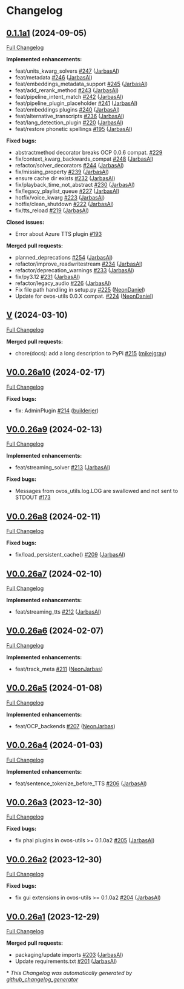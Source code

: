 # Changelog

## [0.1.1a1](https://github.com/OpenVoiceOS/ovos-plugin-manager/tree/0.1.1a1) (2024-09-05)

[Full Changelog](https://github.com/OpenVoiceOS/ovos-plugin-manager/compare/V...0.1.1a1)

**Implemented enhancements:**

- feat/units\_kwarg\_solvers [\#247](https://github.com/OpenVoiceOS/ovos-plugin-manager/pull/247) ([JarbasAl](https://github.com/JarbasAl))
- feat/metadata [\#246](https://github.com/OpenVoiceOS/ovos-plugin-manager/pull/246) ([JarbasAl](https://github.com/JarbasAl))
- feat/embeddings\_metadata\_support [\#245](https://github.com/OpenVoiceOS/ovos-plugin-manager/pull/245) ([JarbasAl](https://github.com/JarbasAl))
- feat/add\_rerank\_method [\#243](https://github.com/OpenVoiceOS/ovos-plugin-manager/pull/243) ([JarbasAl](https://github.com/JarbasAl))
- feat/pipeline\_intent\_match [\#242](https://github.com/OpenVoiceOS/ovos-plugin-manager/pull/242) ([JarbasAl](https://github.com/JarbasAl))
- feat/pipeline\_plugin\_placeholder [\#241](https://github.com/OpenVoiceOS/ovos-plugin-manager/pull/241) ([JarbasAl](https://github.com/JarbasAl))
- feat/embeddings plugins [\#240](https://github.com/OpenVoiceOS/ovos-plugin-manager/pull/240) ([JarbasAl](https://github.com/JarbasAl))
- feat/alternative\_transcripts [\#236](https://github.com/OpenVoiceOS/ovos-plugin-manager/pull/236) ([JarbasAl](https://github.com/JarbasAl))
- feat/lang\_detection\_plugin [\#220](https://github.com/OpenVoiceOS/ovos-plugin-manager/pull/220) ([JarbasAl](https://github.com/JarbasAl))
- feat/restore phonetic spellings [\#195](https://github.com/OpenVoiceOS/ovos-plugin-manager/pull/195) ([JarbasAl](https://github.com/JarbasAl))

**Fixed bugs:**

- abstractmethod decorator breaks OCP 0.0.6 compat. [\#229](https://github.com/OpenVoiceOS/ovos-plugin-manager/issues/229)
- fix/context\_kwarg\_backwards\_compat [\#248](https://github.com/OpenVoiceOS/ovos-plugin-manager/pull/248) ([JarbasAl](https://github.com/JarbasAl))
- refactor/solver\_decorators [\#244](https://github.com/OpenVoiceOS/ovos-plugin-manager/pull/244) ([JarbasAl](https://github.com/JarbasAl))
- fix/missing\_property [\#239](https://github.com/OpenVoiceOS/ovos-plugin-manager/pull/239) ([JarbasAl](https://github.com/JarbasAl))
- ensure cache dir exists [\#232](https://github.com/OpenVoiceOS/ovos-plugin-manager/pull/232) ([JarbasAl](https://github.com/JarbasAl))
- fix/playback\_time\_not\_abstract [\#230](https://github.com/OpenVoiceOS/ovos-plugin-manager/pull/230) ([JarbasAl](https://github.com/JarbasAl))
- fix/legacy\_playlist\_queue [\#227](https://github.com/OpenVoiceOS/ovos-plugin-manager/pull/227) ([JarbasAl](https://github.com/JarbasAl))
- hotfix/voice\_kwarg [\#223](https://github.com/OpenVoiceOS/ovos-plugin-manager/pull/223) ([JarbasAl](https://github.com/JarbasAl))
- hotfix/clean\_shutdown [\#222](https://github.com/OpenVoiceOS/ovos-plugin-manager/pull/222) ([JarbasAl](https://github.com/JarbasAl))
- fix/tts\_reload [\#219](https://github.com/OpenVoiceOS/ovos-plugin-manager/pull/219) ([JarbasAl](https://github.com/JarbasAl))

**Closed issues:**

- Error about Azure TTS plugin [\#193](https://github.com/OpenVoiceOS/ovos-plugin-manager/issues/193)

**Merged pull requests:**

- planned\_deprecations [\#254](https://github.com/OpenVoiceOS/ovos-plugin-manager/pull/254) ([JarbasAl](https://github.com/JarbasAl))
- refactor/improve\_readwritestream [\#234](https://github.com/OpenVoiceOS/ovos-plugin-manager/pull/234) ([JarbasAl](https://github.com/JarbasAl))
- refactor/deprecation\_warnings [\#233](https://github.com/OpenVoiceOS/ovos-plugin-manager/pull/233) ([JarbasAl](https://github.com/JarbasAl))
- fix/py3.12 [\#231](https://github.com/OpenVoiceOS/ovos-plugin-manager/pull/231) ([JarbasAl](https://github.com/JarbasAl))
- refactor/legacy\_audio [\#226](https://github.com/OpenVoiceOS/ovos-plugin-manager/pull/226) ([JarbasAl](https://github.com/JarbasAl))
- Fix file path handling in setup.py [\#225](https://github.com/OpenVoiceOS/ovos-plugin-manager/pull/225) ([NeonDaniel](https://github.com/NeonDaniel))
- Update for ovos-utils 0.0.X compat. [\#224](https://github.com/OpenVoiceOS/ovos-plugin-manager/pull/224) ([NeonDaniel](https://github.com/NeonDaniel))

## [V](https://github.com/OpenVoiceOS/ovos-plugin-manager/tree/V) (2024-03-10)

[Full Changelog](https://github.com/OpenVoiceOS/ovos-plugin-manager/compare/V0.0.26a10...V)

**Merged pull requests:**

- chore\(docs\): add a long description to PyPi [\#215](https://github.com/OpenVoiceOS/ovos-plugin-manager/pull/215) ([mikejgray](https://github.com/mikejgray))

## [V0.0.26a10](https://github.com/OpenVoiceOS/ovos-plugin-manager/tree/V0.0.26a10) (2024-02-17)

[Full Changelog](https://github.com/OpenVoiceOS/ovos-plugin-manager/compare/V0.0.26a9...V0.0.26a10)

**Fixed bugs:**

- fix: AdminPlugin [\#214](https://github.com/OpenVoiceOS/ovos-plugin-manager/pull/214) ([builderjer](https://github.com/builderjer))

## [V0.0.26a9](https://github.com/OpenVoiceOS/ovos-plugin-manager/tree/V0.0.26a9) (2024-02-13)

[Full Changelog](https://github.com/OpenVoiceOS/ovos-plugin-manager/compare/V0.0.26a8...V0.0.26a9)

**Implemented enhancements:**

- feat/streaming\_solver [\#213](https://github.com/OpenVoiceOS/ovos-plugin-manager/pull/213) ([JarbasAl](https://github.com/JarbasAl))

**Fixed bugs:**

- Messages from ovos\_utils.log.LOG are swallowed and not sent to STDOUT [\#173](https://github.com/OpenVoiceOS/ovos-plugin-manager/issues/173)

## [V0.0.26a8](https://github.com/OpenVoiceOS/ovos-plugin-manager/tree/V0.0.26a8) (2024-02-11)

[Full Changelog](https://github.com/OpenVoiceOS/ovos-plugin-manager/compare/V0.0.26a7...V0.0.26a8)

**Fixed bugs:**

- fix/load\_persistent\_cache\(\) [\#209](https://github.com/OpenVoiceOS/ovos-plugin-manager/pull/209) ([JarbasAl](https://github.com/JarbasAl))

## [V0.0.26a7](https://github.com/OpenVoiceOS/ovos-plugin-manager/tree/V0.0.26a7) (2024-02-10)

[Full Changelog](https://github.com/OpenVoiceOS/ovos-plugin-manager/compare/V0.0.26a6...V0.0.26a7)

**Implemented enhancements:**

- feat/streaming\_tts [\#212](https://github.com/OpenVoiceOS/ovos-plugin-manager/pull/212) ([JarbasAl](https://github.com/JarbasAl))

## [V0.0.26a6](https://github.com/OpenVoiceOS/ovos-plugin-manager/tree/V0.0.26a6) (2024-02-07)

[Full Changelog](https://github.com/OpenVoiceOS/ovos-plugin-manager/compare/V0.0.26a5...V0.0.26a6)

**Implemented enhancements:**

- feat/track\_meta [\#211](https://github.com/OpenVoiceOS/ovos-plugin-manager/pull/211) ([NeonJarbas](https://github.com/NeonJarbas))

## [V0.0.26a5](https://github.com/OpenVoiceOS/ovos-plugin-manager/tree/V0.0.26a5) (2024-01-08)

[Full Changelog](https://github.com/OpenVoiceOS/ovos-plugin-manager/compare/V0.0.26a4...V0.0.26a5)

**Implemented enhancements:**

- feat/OCP\_backends [\#207](https://github.com/OpenVoiceOS/ovos-plugin-manager/pull/207) ([NeonJarbas](https://github.com/NeonJarbas))

## [V0.0.26a4](https://github.com/OpenVoiceOS/ovos-plugin-manager/tree/V0.0.26a4) (2024-01-03)

[Full Changelog](https://github.com/OpenVoiceOS/ovos-plugin-manager/compare/V0.0.26a3...V0.0.26a4)

**Implemented enhancements:**

- feat/sentence\_tokenize\_before\_TTS [\#206](https://github.com/OpenVoiceOS/ovos-plugin-manager/pull/206) ([JarbasAl](https://github.com/JarbasAl))

## [V0.0.26a3](https://github.com/OpenVoiceOS/ovos-plugin-manager/tree/V0.0.26a3) (2023-12-30)

[Full Changelog](https://github.com/OpenVoiceOS/ovos-plugin-manager/compare/V0.0.26a2...V0.0.26a3)

**Fixed bugs:**

- fix phal plugins in ovos-utils \>= 0.1.0a2 [\#205](https://github.com/OpenVoiceOS/ovos-plugin-manager/pull/205) ([JarbasAl](https://github.com/JarbasAl))

## [V0.0.26a2](https://github.com/OpenVoiceOS/ovos-plugin-manager/tree/V0.0.26a2) (2023-12-30)

[Full Changelog](https://github.com/OpenVoiceOS/ovos-plugin-manager/compare/V0.0.26a1...V0.0.26a2)

**Fixed bugs:**

- fix gui extensions in ovos-utils \>= 0.1.0a2 [\#204](https://github.com/OpenVoiceOS/ovos-plugin-manager/pull/204) ([JarbasAl](https://github.com/JarbasAl))

## [V0.0.26a1](https://github.com/OpenVoiceOS/ovos-plugin-manager/tree/V0.0.26a1) (2023-12-29)

[Full Changelog](https://github.com/OpenVoiceOS/ovos-plugin-manager/compare/V0.0.25...V0.0.26a1)

**Merged pull requests:**

- packaging/update imports [\#203](https://github.com/OpenVoiceOS/ovos-plugin-manager/pull/203) ([JarbasAl](https://github.com/JarbasAl))
- Update requirements.txt [\#201](https://github.com/OpenVoiceOS/ovos-plugin-manager/pull/201) ([JarbasAl](https://github.com/JarbasAl))



\* *This Changelog was automatically generated by [github_changelog_generator](https://github.com/github-changelog-generator/github-changelog-generator)*
